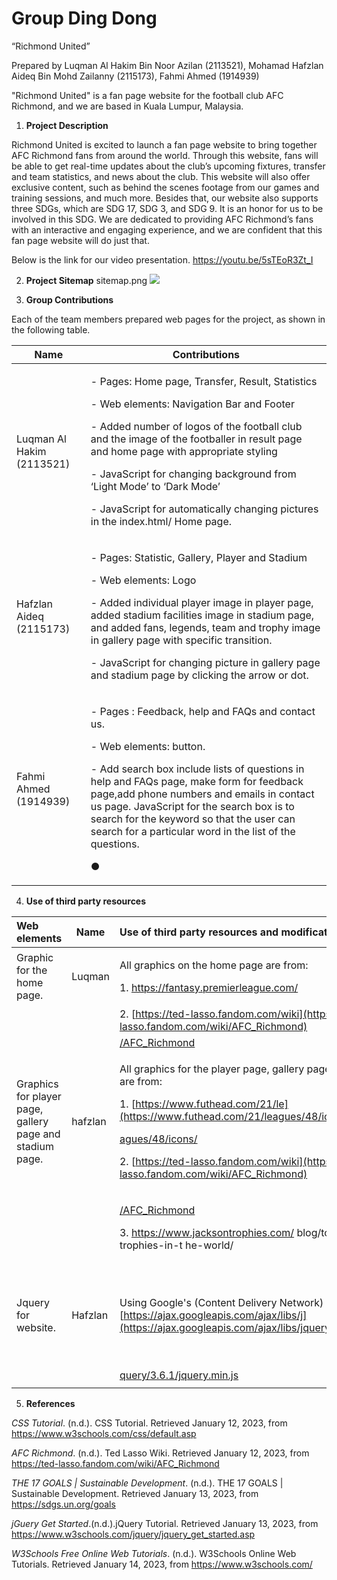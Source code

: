 # Group Ding Dong

“Richmond United”

Prepared by Luqman Al Hakim Bin Noor Azilan (2113521), Mohamad Hafzlan Aideq Bin Mohd Zailanny (2115173), Fahmi Ahmed (1914939)

"Richmond United" is a fan page website for the football club AFC Richmond, and we are based in Kuala Lumpur, Malaysia.

1. **Project Description**

Richmond United is excited to launch a fan page website to bring together AFC Richmond fans from around the world. Through this website, fans will be able to get real-time updates about the club’s upcoming fixtures, transfer and team statistics, and news about the club. This website will also offer exclusive content, such as behind the scenes footage from our games and training sessions, and much more. Besides that, our website also supports three SDGs, which are SDG 17, SDG 3, and SDG 9. It is an honor for us to be involved in this SDG. We are dedicated to providing AFC Richmond’s fans with an interactive and engaging experience, and we are confident that this fan page website will do just that.

Below is the link for our video presentation.
https://youtu.be/5sTEoR3Zt_I

2. **Project Sitemap**
sitemap.png
![](Aspose.Words.da765edb-7839-4a49-9d72-94e7cc189569.001.jpeg)

3. **Group Contributions**

Each of the team members prepared web pages for the project, as shown in the following table.



|**Name**|**Contributions**|
| - | - |
|Luqman Al Hakim (2113521)|<p>- Pages: Home page, Transfer, Result, Statistics</p><p>- Web elements: Navigation Bar and Footer</p><p>- Added number of  logos of the football club and the image of the footballer in result page and home page with appropriate styling</p><p>- JavaScript for changing background from ‘Light Mode’ to ‘Dark Mode’</p><p>- JavaScript for automatically changing pictures in the index.html/ Home page.</p>|
|Hafzlan Aideq (2115173)|<p>- Pages: Statistic, Gallery, Player and Stadium</p><p>- Web elements: Logo</p><p>- Added individual player image in player page, added stadium facilities image in stadium page, and added fans, legends, team and trophy image in gallery page with specific transition.</p><p>- JavaScript for changing picture in gallery page and stadium page by clicking the arrow or dot.</p>|
|Fahmi Ahmed (1914939)|<p>- Pages : Feedback, help and FAQs and contact us.</p><p>- Web elements: button.</p><p>- Add search box include lists of questions in help and FAQs page, make form for feedback page,add phone numbers and emails in contact us page. JavaScript for the search box is to search for the keyword so that the user can search for a particular word in the list of the questions.</p><p>●</p>|
4. **Use of third party resources**



|**Web elements**|**Name**|**Use of third party resources and modifications (if any)**|**Modifications (if any)**|
| :- | - | :- | - |
|Graphic for the home page.|Luqman|<p>All graphics on the home page are from:</p><p>1. <https://fantasy.premierleague.com/></p>|resized and styled into the appropriate style.|
|||2. [https://ted-lasso.fandom.com/wiki](https://ted-lasso.fandom.com/wiki/AFC_Richmond)||
|||[/AFC_Richmond](https://ted-lasso.fandom.com/wiki/AFC_Richmond)||
|Graphics for player page, gallery page and stadium page.|hafzlan|<p>All graphics for the player page, gallery page, and stadium page are from:</p><p>1. [https://www.futhead.com/21/le](https://www.futhead.com/21/leagues/48/icons/)</p><p>[agues/48/icons/](https://www.futhead.com/21/leagues/48/icons/)</p><p>2. [https://ted-lasso.fandom.com/wiki](https://ted-lasso.fandom.com/wiki/AFC_Richmond)</p>|Resized, reshape and style it with CSS.|
|||<p>[/AFC_Richmond](https://ted-lasso.fandom.com/wiki/AFC_Richmond)</p><p>3. https://www.jacksontrophies.com/ blog/top-ten-football-trophies-in-t he-world/</p>||
|Jquery for website.|Hafzlan|Using Google's (Content Delivery Network) CDN : [https://ajax.googleapis.com/ajax/libs/j](https://ajax.googleapis.com/ajax/libs/jquery/3.6.1/jquery.min.js)|It will loaded page from cache when anyone visit our website, It will make the loading time faster.|
|||[query/3.6.1/jquery.min.js](https://ajax.googleapis.com/ajax/libs/jquery/3.6.1/jquery.min.js)||
|||||

5. **References**

*CSS Tutorial*. (n.d.). CSS Tutorial. Retrieved January 12, 2023, from <https://www.w3schools.com/css/default.asp>

*AFC Richmond*. (n.d.). Ted Lasso Wiki. Retrieved January 12, 2023, from <https://ted-lasso.fandom.com/wiki/AFC_Richmond>

*THE 17 GOALS | Sustainable Development*. (n.d.). THE 17 GOALS | Sustainable Development. Retrieved January 13, 2023, from <https://sdgs.un.org/goals>

*jGuery Get Started*.(n.d.).jQuery Tutorial. Retrieved January 13, 2023, from <https://www.w3schools.com/jquery/jquery_get_started.asp>

*W3Schools Free Online Web Tutorials*. (n.d.). W3Schools Online Web Tutorials. Retrieved January 14, 2023, from <https://www.w3schools.com/>
